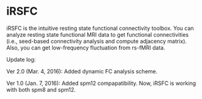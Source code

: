iRSFC
=====

iRSFC is the intuitive resting state functional connectivity toolbox.
You can analyze resting state functional MRI data to get functional connectivities
(i.e., seed-based connectivity analysis and compute adjacency matrix).
Also, you can get low-frequency fluctuation from rs-fMRI data.


Update log:

Ver 2.0 (Mar. 4, 2016):
Added dynamic FC analysis scheme.

Ver 1.0 (Jan. 7, 2016):
Added spm12 compapatibility.
Now, iRSFC is working with both spm8 and spm12. 